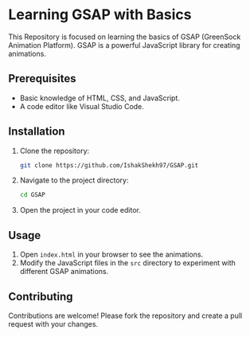 # Learning GSAP with Basics

This Repository is focused on learning the basics of GSAP (GreenSock Animation Platform). GSAP is a powerful JavaScript library for creating animations.

## Prerequisites

- Basic knowledge of HTML, CSS, and JavaScript.
- A code editor like Visual Studio Code.

## Installation

1. Clone the repository:
   ```sh
   git clone https://github.com/IshakShekh97/GSAP.git
   ```
2. Navigate to the project directory:
   ```sh
   cd GSAP
   ```
3. Open the project in your code editor.

## Usage

1. Open `index.html` in your browser to see the animations.
2. Modify the JavaScript files in the `src` directory to experiment with different GSAP animations.

## Contributing

Contributions are welcome! Please fork the repository and create a pull request with your changes.
